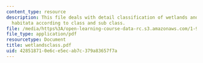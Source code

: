 ```yaml
---
content_type: resource
description: This file deals with detail classification of wetlands and deepwater
  habitata according to class and sub class.
file: /media/https%3A/open-learning-course-data-rc.s3.amazonaws.com/1-963-environmental-engineering-applications-of-geographic-information-systems-fall-2004/428518710e6ce5ecab7c379a83657f7a_wetlandsclass.pdf
file_type: application/pdf
resourcetype: Document
title: wetlandsclass.pdf
uid: 42851871-0e6c-e5ec-ab7c-379a83657f7a
---
```


